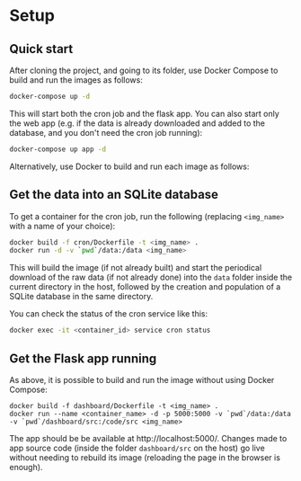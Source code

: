 
# Setup

## Quick start

After cloning the project, and going to its folder, use Docker Compose to build and run the images as follows:
```bash
docker-compose up -d
```

This will start both the cron job and the flask app. You can also start only the web app (e.g. if the data is already downloaded and added to the database, and you don't need the cron job running):

```bash
docker-compose up app -d
```

Alternatively, use Docker to build and run each image as follows:

## Get the data into an SQLite database

To get a container for the cron job, run the following (replacing `<img_name>` with a name of your choice):

```bash
docker build -f cron/Dockerfile -t <img_name> .
docker run -d -v `pwd`/data:/data <img_name>
```

This will build the image (if not already built) and start the periodical download of the raw data (if not already done) into the `data` folder inside the current directory in the host, followed by the creation and population of a SQLite database in the same directory.

You can check the status of the cron service like this:

```bash
docker exec -it <container_id> service cron status
```

## Get the Flask app running

As above, it is possible to build and run the image without using Docker Compose:

```shell
docker build -f dashboard/Dockerfile -t <img_name> .
docker run --name <container_name> -d -p 5000:5000 -v `pwd`/data:/data -v `pwd`/dashboard/src:/code/src <img_name>
```

The app should be be available at http://localhost:5000/. Changes made to app source code (inside the folder `dashboard/src` on the host) go live without needing to rebuild its image (reloading the page in the browser is enough).